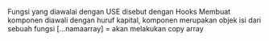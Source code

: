 Fungsi yang diawalai dengan USE disebut dengan Hooks
Membuat komponen diawali dengan huruf kapital, komponen merupakan objek isi dari sebuah fungsi
[...namaarray] = akan melakukan copy array